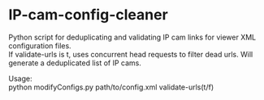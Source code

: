 # IP-cam-config-cleaner
Python script for deduplicating and validating IP cam links for viewer XML configuration files.  
If validate-urls is t, uses concurrent head requests to filter dead urls. Will generate a deduplicated list of IP cams.  

Usage:  
python modifyConfigs.py path/to/config.xml validate-urls(t/f)  

